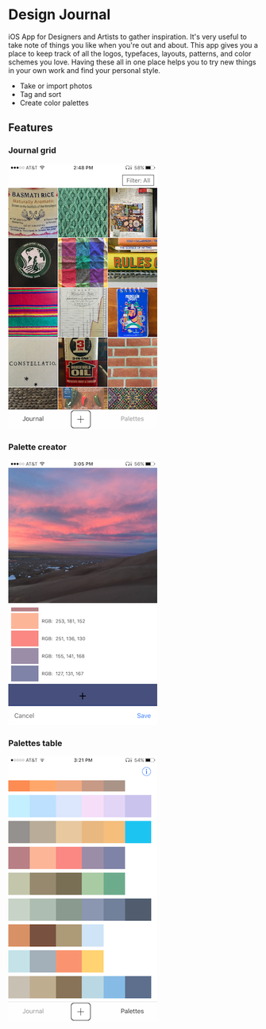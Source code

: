 # Design Journal

iOS App for Designers and Artists to gather inspiration. It's very useful to take note of things you like when 
you're out and about. This app gives you a place to keep track of all the logos, typefaces, layouts, patterns, 
and color schemes you love. Having these all in one place helps you to try new things in your own work and
find your personal style.

- Take or import photos
- Tag and sort 
- Create color palettes

## Features

### Journal grid <br />
  ![journal screenshot](https://github.com/bfgreene/design-journal/blob/master/screenshots/journalScreenshot.PNG) <br />
### Palette creator <br />
  ![palette creator screenshot](https://github.com/bfgreene/design-journal/blob/master/screenshots/paletteCreatorScreenshot.png) <br />
### Palettes table <br />
  ![palettes screenshot](https://github.com/bfgreene/design-journal/blob/master/screenshots/palettesScreenshot.PNG) <br />
